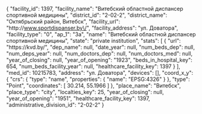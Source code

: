 {
    "facility_id": 1397,
    "facility_name": "Витебский областной диспансер спортивной медицины",
    "district_id": "2-02-2",
    "district_name": "Октябрьский район, Витебск",
    "facility_url": "http:\/\/www.sportdispanser.by\/",
    "facility_address": "ул. Доватора",
    "facility_type": "0",
    "ap_1": "3а",
    "name": "Витебский областной диспансер спортивной медицины",
    "state": "private institution",
    "stats": [
        {
            "url": "https:\/\/kvd.by\/",
            "dep_name": null,
            "date_year": null,
            "num_beds_dep": null,
            "num_deps_year": null,
            "num_doctors_dep": null,
            "num_doctors_med": null,
            "year_of_closing": null,
            "year_of_opening": "1923",
            "beds_in_hospital_key": 654,
            "num_beds_facility_year": null,
            "healthcare_facility_key": 1397
        }
    ],
    "med_id": 10215783,
    "address": "ул. Доватора",
    "devices": [],
    "coord_x_y": {
        "crs": {
            "type": "name",
            "properties": {
                "name": "EPSG:4326"
            }
        },
        "type": "Point",
        "coordinates": [
            30.214,
            55.1966
        ]
    },
    "place_name": "Витебск",
    "place_type": "city",
    "localties_key": 25,
    "year_of_closing": null,
    "year_of_opening": "1951",
    "healthcare_facility_key": 1397,
    "administrative_division_id": "2-02-2"
}